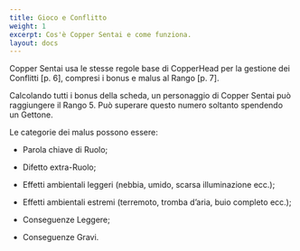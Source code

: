 ```yaml
---
title: Gioco e Conflitto
weight: 1
excerpt: Cos'è Copper Sentai e come funziona.
layout: docs
---
```

Copper Sentai usa le stesse regole base di CopperHead per la gestione dei Conflitti \[p. 6], compresi i bonus e malus al Rango \[p. 7].

Calcolando tutti i bonus della scheda, un personaggio di Copper Sentai può raggiungere il Rango 5. Può superare questo numero soltanto spendendo un Gettone.

Le categorie dei malus possono essere:

*   Parola chiave di Ruolo;

*   Difetto extra-Ruolo;

*   Effetti ambientali leggeri (nebbia, umido, scarsa illuminazione ecc.);

*   Effetti ambientali estremi (terremoto, tromba d’aria, buio completo ecc.);

*   Conseguenze Leggere;

*   Conseguenze Gravi.
